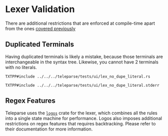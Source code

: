 # Lexer Validation

There are additional restrictions that are enforced at 
compile-time apart from the ones [covered previously](./regex_terminals_g.md)

## Duplicated Terminals

Having duplicated terminals is likely a mistake, because
those terminals are interchangeable in the syntax tree.
Likewise, you cannot have 2 terminals with no literals.
```rust,compile_fail
TXTPP#include ../../../teleparse/tests/ui/lex_no_dupe_literal.rs
```
```console
TXTPP#include ../../../teleparse/tests/ui/lex_no_dupe_literal.stderr
```

## Regex Features
Teleparse uses the [`logos`](https://docs.rc/logos) crate
for the lexer, which combines all the rules into a single
state machine for performance. Logos also imposes additional
restrictions on regex features that requires backtracking.
Please refer to their documentation for more information.

